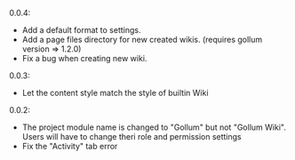 0.0.4:

- Add a default format to settings.
- Add a page files directory for new created wikis. (requires gollum version => 1.2.0)
- Fix a bug when creating new wiki.

0.0.3:

- Let the content style match the style of builtin Wiki

0.0.2:

- The project module name is changed to "Gollum" but not "Gollum Wiki".
  Users will have to change theri role and permission settings
- Fix the "Activity" tab error
